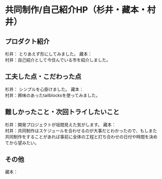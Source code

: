# 共同制作/自己紹介HP（杉井・藏本・村井）
## プロダクト紹介
杉井： とりあえず形にしてみました。 
藏本：  
村井：自己紹介として今住んでいる市を紹介しました。  

## 工夫した点・こだわった点
杉井： シンプルを心掛けました。 
藏本：  
村井：興味のあったtailblocksを使ってみました。  

## 難しかったこと・次回トライしたいこと  
杉井：開発プロジェクトが垣間見えた気がします。
藏本：  
村井：共同制作はスケジュールを合わせるのが大事だとわかったので、もしまた共同制作をすることがあれば事前に全体の工程と打ち合わせの日付や時間を決めてから望みたい。  

## その他
藏本：  
